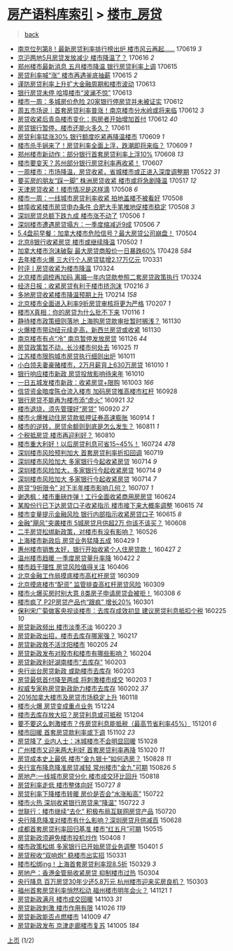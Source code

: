 [房产语料库索引](../../README.md)  > [楼市_房贷](楼市_房贷.md)
====
> [back](../README.md)

- [南京位列第8！最新房贷利率排行榜出炉 楼市风云再起……](http://jkwz.applinzi.com/ittc/6980712409747424260.html#%E5%8D%97%E4%BA%AC%E4%BD%8D%E5%88%97%E7%AC%AC8%EF%BC%81%E6%9C%80%E6%96%B0%E6%88%BF%E8%B4%B7%E5%88%A9%E7%8E%87%E6%8E%92%E8%A1%8C%E6%A6%9C%E5%87%BA%E7%82%89+%E6%A5%BC%E5%B8%82%E9%A3%8E%E4%BA%91%E5%86%8D%E8%B5%B7%E2%80%A6%E2%80%A6) 170619 *3* 
- [京沪两地5月房贷发放减少 楼市降温了？](http://jkwz.applinzi.com/ittc/6979834653090251780.html#%E4%BA%AC%E6%B2%AA%E4%B8%A4%E5%9C%B05%E6%9C%88%E6%88%BF%E8%B4%B7%E5%8F%91%E6%94%BE%E5%87%8F%E5%B0%91+%E6%A5%BC%E5%B8%82%E9%99%8D%E6%B8%A9%E4%BA%86%EF%BC%9F) 170616 *2* 
- [郑州楼市最新消息 五月楼市降温 银行房贷利率上调](http://jkwz.applinzi.com/ittc/6979425220614947845.html#%E9%83%91%E5%B7%9E%E6%A5%BC%E5%B8%82%E6%9C%80%E6%96%B0%E6%B6%88%E6%81%AF+%E4%BA%94%E6%9C%88%E6%A5%BC%E5%B8%82%E9%99%8D%E6%B8%A9+%E9%93%B6%E8%A1%8C%E6%88%BF%E8%B4%B7%E5%88%A9%E7%8E%87%E4%B8%8A%E8%B0%83) 170615  
- [房贷利率喊“涨” 楼市再遇釜底抽薪](http://jkwz.applinzi.com/ittc/6979314235044529157.html#%E6%88%BF%E8%B4%B7%E5%88%A9%E7%8E%87%E5%96%8A%E2%80%9C%E6%B6%A8%E2%80%9D+%E6%A5%BC%E5%B8%82%E5%86%8D%E9%81%87%E9%87%9C%E5%BA%95%E6%8A%BD%E8%96%AA) 170615 *2* 
- [谨防房贷利率上升扩大金融周期和楼市波动](http://jkwz.applinzi.com/ittc/6978793540598367236.html#%E8%B0%A8%E9%98%B2%E6%88%BF%E8%B4%B7%E5%88%A9%E7%8E%87%E4%B8%8A%E5%8D%87%E6%89%A9%E5%A4%A7%E9%87%91%E8%9E%8D%E5%91%A8%E6%9C%9F%E5%92%8C%E6%A5%BC%E5%B8%82%E6%B3%A2%E5%8A%A8) 170613  
- [银行房贷未停 哈埠楼市“波澜不惊”](http://jkwz.applinzi.com/ittc/6978574660496000004.html#%E9%93%B6%E8%A1%8C%E6%88%BF%E8%B4%B7%E6%9C%AA%E5%81%9C+%E5%93%88%E5%9F%A0%E6%A5%BC%E5%B8%82%E2%80%9C%E6%B3%A2%E6%BE%9C%E4%B8%8D%E6%83%8A%E2%80%9D) 170613  
- [楼市一周：多城房价危险 20家银行停房贷并未被证实](http://jkwz.applinzi.com/ittc/6978214523998569476.html#%E6%A5%BC%E5%B8%82%E4%B8%80%E5%91%A8%EF%BC%9A%E5%A4%9A%E5%9F%8E%E6%88%BF%E4%BB%B7%E5%8D%B1%E9%99%A9+20%E5%AE%B6%E9%93%B6%E8%A1%8C%E5%81%9C%E6%88%BF%E8%B4%B7%E5%B9%B6%E6%9C%AA%E8%A2%AB%E8%AF%81%E5%AE%9E) 170612  
- [周五市场说｜首套房贷利率普涨！南京楼市分水岭或将来临](http://jkwz.applinzi.com/ittc/6978207142967247876.html#%E5%91%A8%E4%BA%94%E5%B8%82%E5%9C%BA%E8%AF%B4%EF%BD%9C%E9%A6%96%E5%A5%97%E6%88%BF%E8%B4%B7%E5%88%A9%E7%8E%87%E6%99%AE%E6%B6%A8%EF%BC%81%E5%8D%97%E4%BA%AC%E6%A5%BC%E5%B8%82%E5%88%86%E6%B0%B4%E5%B2%AD%E6%88%96%E5%B0%86%E6%9D%A5%E4%B8%B4) 170612 *3* 
- [房贷收紧后青岛楼市变化：购房者开始增加首付](http://jkwz.applinzi.com/ittc/6978201563087520772.html#%E6%88%BF%E8%B4%B7%E6%94%B6%E7%B4%A7%E5%90%8E%E9%9D%92%E5%B2%9B%E6%A5%BC%E5%B8%82%E5%8F%98%E5%8C%96%EF%BC%9A%E8%B4%AD%E6%88%BF%E8%80%85%E5%BC%80%E5%A7%8B%E5%A2%9E%E5%8A%A0%E9%A6%96%E4%BB%98) 170612 *40* 
- [房贷银行暂停，楼市还能火多久？](http://jkwz.applinzi.com/ittc/6978028955515749381.html#%E6%88%BF%E8%B4%B7%E9%93%B6%E8%A1%8C%E6%9A%82%E5%81%9C%EF%BC%8C%E6%A5%BC%E5%B8%82%E8%BF%98%E8%83%BD%E7%81%AB%E5%A4%9A%E4%B9%85%EF%BC%9F) 170611  
- [房贷利率猛涨30% 银行额度吃紧再降温楼市](http://jkwz.applinzi.com/ittc/6977283971858564100.html#%E6%88%BF%E8%B4%B7%E5%88%A9%E7%8E%87%E7%8C%9B%E6%B6%A830%25+%E9%93%B6%E8%A1%8C%E9%A2%9D%E5%BA%A6%E5%90%83%E7%B4%A7%E5%86%8D%E9%99%8D%E6%B8%A9%E6%A5%BC%E5%B8%82) 170609 *1* 
- [楼市杀手锏来了！房贷利率全面上浮，跌潮即将来临？](http://jkwz.applinzi.com/ittc/6977116714847175685.html#%E6%A5%BC%E5%B8%82%E6%9D%80%E6%89%8B%E9%94%8F%E6%9D%A5%E4%BA%86%EF%BC%81%E6%88%BF%E8%B4%B7%E5%88%A9%E7%8E%87%E5%85%A8%E9%9D%A2%E4%B8%8A%E6%B5%AE%EF%BC%8C%E8%B7%8C%E6%BD%AE%E5%8D%B3%E5%B0%86%E6%9D%A5%E4%B8%B4%EF%BC%9F) 170609 *1* 
- [郑州楼市新动作：部分银行首套房贷利率上浮10%](http://jkwz.applinzi.com/ittc/6976823119846048772.html#%E9%83%91%E5%B7%9E%E6%A5%BC%E5%B8%82%E6%96%B0%E5%8A%A8%E4%BD%9C%EF%BC%9A%E9%83%A8%E5%88%86%E9%93%B6%E8%A1%8C%E9%A6%96%E5%A5%97%E6%88%BF%E8%B4%B7%E5%88%A9%E7%8E%87%E4%B8%8A%E6%B5%AE10%25) 170608 *13* 
- [楼市要变天？苏州部分银行房贷利率再收紧！](http://jkwz.applinzi.com/ittc/6976358552657462276.html#%E6%A5%BC%E5%B8%82%E8%A6%81%E5%8F%98%E5%A4%A9%EF%BC%9F%E8%8B%8F%E5%B7%9E%E9%83%A8%E5%88%86%E9%93%B6%E8%A1%8C%E6%88%BF%E8%B4%B7%E5%88%A9%E7%8E%87%E5%86%8D%E6%94%B6%E7%B4%A7%EF%BC%81) 170607  
- [一周楼市：市场降温，房贷收紧，省城楼市或正进入深度调整期](http://jkwz.applinzi.com/ittc/6970300160876741637.html#%E4%B8%80%E5%91%A8%E6%A5%BC%E5%B8%82%EF%BC%9A%E5%B8%82%E5%9C%BA%E9%99%8D%E6%B8%A9%EF%BC%8C%E6%88%BF%E8%B4%B7%E6%94%B6%E7%B4%A7%EF%BC%8C%E7%9C%81%E5%9F%8E%E6%A5%BC%E5%B8%82%E6%88%96%E6%AD%A3%E8%BF%9B%E5%85%A5%E6%B7%B1%E5%BA%A6%E8%B0%83%E6%95%B4%E6%9C%9F) 170522 *31* 
- [要买房的朋友“踩一脚” 株洲房贷收紧 楼市或将急剧降温](http://jkwz.applinzi.com/ittc/6968539653626921989.html#%E8%A6%81%E4%B9%B0%E6%88%BF%E7%9A%84%E6%9C%8B%E5%8F%8B%E2%80%9C%E8%B8%A9%E4%B8%80%E8%84%9A%E2%80%9D+%E6%A0%AA%E6%B4%B2%E6%88%BF%E8%B4%B7%E6%94%B6%E7%B4%A7+%E6%A5%BC%E5%B8%82%E6%88%96%E5%B0%86%E6%80%A5%E5%89%A7%E9%99%8D%E6%B8%A9) 170517 *12* 
- [天津房贷收紧！楼市情况是这样滴](http://jkwz.applinzi.com/ittc/6965401555846038533.html#%E5%A4%A9%E6%B4%A5%E6%88%BF%E8%B4%B7%E6%94%B6%E7%B4%A7%EF%BC%81%E6%A5%BC%E5%B8%82%E6%83%85%E5%86%B5%E6%98%AF%E8%BF%99%E6%A0%B7%E6%BB%B4) 170508 *6* 
- [楼市一周：一线城市房贷利率收紧 拍地盖楼不被看好](http://jkwz.applinzi.com/ittc/6965236230483608581.html#%E6%A5%BC%E5%B8%82%E4%B8%80%E5%91%A8%EF%BC%9A%E4%B8%80%E7%BA%BF%E5%9F%8E%E5%B8%82%E6%88%BF%E8%B4%B7%E5%88%A9%E7%8E%87%E6%94%B6%E7%B4%A7+%E6%8B%8D%E5%9C%B0%E7%9B%96%E6%A5%BC%E4%B8%8D%E8%A2%AB%E7%9C%8B%E5%A5%BD) 170508  
- [蚌埠收紧楼市房贷申办条件 合肥大手笔推地促楼市稳定](http://jkwz.applinzi.com/ittc/6965218245802984453.html#%E8%9A%8C%E5%9F%A0%E6%94%B6%E7%B4%A7%E6%A5%BC%E5%B8%82%E6%88%BF%E8%B4%B7%E7%94%B3%E5%8A%9E%E6%9D%A1%E4%BB%B6+%E5%90%88%E8%82%A5%E5%A4%A7%E6%89%8B%E7%AC%94%E6%8E%A8%E5%9C%B0%E4%BF%83%E6%A5%BC%E5%B8%82%E7%A8%B3%E5%AE%9A) 170508 *3* 
- [深圳房贷总额下跌九成 楼市涨不动了](http://jkwz.applinzi.com/ittc/6964442423437558789.html#%E6%B7%B1%E5%9C%B3%E6%88%BF%E8%B4%B7%E6%80%BB%E9%A2%9D%E4%B8%8B%E8%B7%8C%E4%B9%9D%E6%88%90+%E6%A5%BC%E5%B8%82%E6%B6%A8%E4%B8%8D%E5%8A%A8%E4%BA%86) 170506 *1* 
- [深圳楼市遭遇房贷塌方：一季度缩减近9成](http://jkwz.applinzi.com/ittc/6964442423378838533.html#%E6%B7%B1%E5%9C%B3%E6%A5%BC%E5%B8%82%E9%81%AD%E9%81%87%E6%88%BF%E8%B4%B7%E5%A1%8C%E6%96%B9%EF%BC%9A%E4%B8%80%E5%AD%A3%E5%BA%A6%E7%BC%A9%E5%87%8F%E8%BF%919%E6%88%90) 170506 *7* 
- [5.4盘前早餐：加拿大楼市危险信号？最大房贷公司崩盘！](http://jkwz.applinzi.com/ittc/6963725658042663941.html#5.4%E7%9B%98%E5%89%8D%E6%97%A9%E9%A4%90%EF%BC%9A%E5%8A%A0%E6%8B%BF%E5%A4%A7%E6%A5%BC%E5%B8%82%E5%8D%B1%E9%99%A9%E4%BF%A1%E5%8F%B7%EF%BC%9F%E6%9C%80%E5%A4%A7%E6%88%BF%E8%B4%B7%E5%85%AC%E5%8F%B8%E5%B4%A9%E7%9B%98%EF%BC%81) 170504  
- [北京8银行收紧房贷 楼市或继续降温](http://jkwz.applinzi.com/ittc/6962863032580441093.html#%E5%8C%97%E4%BA%AC8%E9%93%B6%E8%A1%8C%E6%94%B6%E7%B4%A7%E6%88%BF%E8%B4%B7+%E6%A5%BC%E5%B8%82%E6%88%96%E7%BB%A7%E7%BB%AD%E9%99%8D%E6%B8%A9) 170502 *1* 
- [加拿大楼市泡沫破裂 最大房贷商股价一日暴跌60%](http://jkwz.applinzi.com/ittc/6961502105654264836.html#%E5%8A%A0%E6%8B%BF%E5%A4%A7%E6%A5%BC%E5%B8%82%E6%B3%A1%E6%B2%AB%E7%A0%B4%E8%A3%82+%E6%9C%80%E5%A4%A7%E6%88%BF%E8%B4%B7%E5%95%86%E8%82%A1%E4%BB%B7%E4%B8%80%E6%97%A5%E6%9A%B4%E8%B7%8C60%25) 170428 *584* 
- [去年楼市火爆 三大行个人房贷猛增2.17万亿元](http://jkwz.applinzi.com/ittc/6951278634861069317.html#%E5%8E%BB%E5%B9%B4%E6%A5%BC%E5%B8%82%E7%81%AB%E7%88%86+%E4%B8%89%E5%A4%A7%E8%A1%8C%E4%B8%AA%E4%BA%BA%E6%88%BF%E8%B4%B7%E7%8C%9B%E5%A2%9E2.17%E4%B8%87%E4%BA%BF%E5%85%83) 170331  
- [时评丨房贷收紧为楼市降温](http://jkwz.applinzi.com/ittc/6948590342352929796.html#%E6%97%B6%E8%AF%84%E4%B8%A8%E6%88%BF%E8%B4%B7%E6%94%B6%E7%B4%A7%E4%B8%BA%E6%A5%BC%E5%B8%82%E9%99%8D%E6%B8%A9) 170324  
- [北京楼市调控再加码 离婚一年内贷款参照二套房贷政策执行](http://jkwz.applinzi.com/ittc/6948524605827449860.html#%E5%8C%97%E4%BA%AC%E6%A5%BC%E5%B8%82%E8%B0%83%E6%8E%A7%E5%86%8D%E5%8A%A0%E7%A0%81+%E7%A6%BB%E5%A9%9A%E4%B8%80%E5%B9%B4%E5%86%85%E8%B4%B7%E6%AC%BE%E5%8F%82%E7%85%A7%E4%BA%8C%E5%A5%97%E6%88%BF%E8%B4%B7%E6%94%BF%E7%AD%96%E6%89%A7%E8%A1%8C) 170324  
- [经济日报：收紧房贷有利于楼市挤泡沫](http://jkwz.applinzi.com/ittc/6935133797329929221.html#%E7%BB%8F%E6%B5%8E%E6%97%A5%E6%8A%A5%EF%BC%9A%E6%94%B6%E7%B4%A7%E6%88%BF%E8%B4%B7%E6%9C%89%E5%88%A9%E4%BA%8E%E6%A5%BC%E5%B8%82%E6%8C%A4%E6%B3%A1%E6%B2%AB) 170216 *3* 
- [多地房贷收紧楼市降温预期上升](http://jkwz.applinzi.com/ittc/6934305006038811652.html#%E5%A4%9A%E5%9C%B0%E6%88%BF%E8%B4%B7%E6%94%B6%E7%B4%A7%E6%A5%BC%E5%B8%82%E9%99%8D%E6%B8%A9%E9%A2%84%E6%9C%9F%E4%B8%8A%E5%8D%87) 170214 *158* 
- [北京楼市全面进入利率9折房贷审核将更为严格](http://jkwz.applinzi.com/ittc/6931870677966783493.html#%E5%8C%97%E4%BA%AC%E6%A5%BC%E5%B8%82%E5%85%A8%E9%9D%A2%E8%BF%9B%E5%85%A5%E5%88%A9%E7%8E%879%E6%8A%98%E6%88%BF%E8%B4%B7%E5%AE%A1%E6%A0%B8%E5%B0%86%E6%9B%B4%E4%B8%BA%E4%B8%A5%E6%A0%BC) 170207 *1* 
- [楼市X真相：你的房贷为什么批不下来](http://jkwz.applinzi.com/ittc/6923673181545300997.html#%E6%A5%BC%E5%B8%82X%E7%9C%9F%E7%9B%B8%EF%BC%9A%E4%BD%A0%E7%9A%84%E6%88%BF%E8%B4%B7%E4%B8%BA%E4%BB%80%E4%B9%88%E6%89%B9%E4%B8%8D%E4%B8%8B%E6%9D%A5) 170116 *1* 
- [静待楼市政策细则落地 上海购房贷款审批暂时搁浅？](http://jkwz.applinzi.com/ittc/6906428055081190405.html#%E9%9D%99%E5%BE%85%E6%A5%BC%E5%B8%82%E6%94%BF%E7%AD%96%E7%BB%86%E5%88%99%E8%90%BD%E5%9C%B0+%E4%B8%8A%E6%B5%B7%E8%B4%AD%E6%88%BF%E8%B4%B7%E6%AC%BE%E5%AE%A1%E6%89%B9%E6%9A%82%E6%97%B6%E6%90%81%E6%B5%85%EF%BC%9F) 161130  
- [火爆楼市带动纽元续走高，新西兰房贷或收紧](http://jkwz.applinzi.com/ittc/6906302818339521540.html#%E7%81%AB%E7%88%86%E6%A5%BC%E5%B8%82%E5%B8%A6%E5%8A%A8%E7%BA%BD%E5%85%83%E7%BB%AD%E8%B5%B0%E9%AB%98%EF%BC%8C%E6%96%B0%E8%A5%BF%E5%85%B0%E6%88%BF%E8%B4%B7%E6%88%96%E6%94%B6%E7%B4%A7) 161130  
- [南京楼市有点“冷” 南京暂停发放房贷](http://jkwz.applinzi.com/ittc/6904860487589561348.html#%E5%8D%97%E4%BA%AC%E6%A5%BC%E5%B8%82%E6%9C%89%E7%82%B9%E2%80%9C%E5%86%B7%E2%80%9D+%E5%8D%97%E4%BA%AC%E6%9A%82%E5%81%9C%E5%8F%91%E6%94%BE%E6%88%BF%E8%B4%B7) 161126 *44* 
- [房贷政策暂不动，长沙楼市何处去](http://jkwz.applinzi.com/ittc/6892832330929931268.html#%E6%88%BF%E8%B4%B7%E6%94%BF%E7%AD%96%E6%9A%82%E4%B8%8D%E5%8A%A8%EF%BC%8C%E9%95%BF%E6%B2%99%E6%A5%BC%E5%B8%82%E4%BD%95%E5%A4%84%E5%8E%BB) 161025 *11* 
- [江苏楼市限购城市房贷执行细则出炉](http://jkwz.applinzi.com/ittc/6887669793414448133.html#%E6%B1%9F%E8%8B%8F%E6%A5%BC%E5%B8%82%E9%99%90%E8%B4%AD%E5%9F%8E%E5%B8%82%E6%88%BF%E8%B4%B7%E6%89%A7%E8%A1%8C%E7%BB%86%E5%88%99%E5%87%BA%E7%82%89) 161011  
- [小白领夫妻豪赌楼市，2万月薪背上630万房贷](http://jkwz.applinzi.com/ittc/6887420921706447877.html#%E5%B0%8F%E7%99%BD%E9%A2%86%E5%A4%AB%E5%A6%BB%E8%B1%AA%E8%B5%8C%E6%A5%BC%E5%B8%82%EF%BC%8C2%E4%B8%87%E6%9C%88%E8%96%AA%E8%83%8C%E4%B8%8A630%E4%B8%87%E6%88%BF%E8%B4%B7) 161010 *1* 
- [银行响应楼市新政 房贷投放影响待来年](http://jkwz.applinzi.com/ittc/6887230352833119236.html#%E9%93%B6%E8%A1%8C%E5%93%8D%E5%BA%94%E6%A5%BC%E5%B8%82%E6%96%B0%E6%94%BF+%E6%88%BF%E8%B4%B7%E6%8A%95%E6%94%BE%E5%BD%B1%E5%93%8D%E5%BE%85%E6%9D%A5%E5%B9%B4) 161010  
- [一日五城发楼市新政：收紧房贷+限购](http://jkwz.applinzi.com/ittc/6884588312316101636.html#%E4%B8%80%E6%97%A5%E4%BA%94%E5%9F%8E%E5%8F%91%E6%A5%BC%E5%B8%82%E6%96%B0%E6%94%BF%EF%BC%9A%E6%94%B6%E7%B4%A7%E6%88%BF%E8%B4%B7%2B%E9%99%90%E8%B4%AD) 161003 *166* 
- [信贷资金暗度陈仓流入楼市 加码房贷推高楼市杠杆](http://jkwz.applinzi.com/ittc/6882818507984602117.html#%E4%BF%A1%E8%B4%B7%E8%B5%84%E9%87%91%E6%9A%97%E5%BA%A6%E9%99%88%E4%BB%93%E6%B5%81%E5%85%A5%E6%A5%BC%E5%B8%82+%E5%8A%A0%E7%A0%81%E6%88%BF%E8%B4%B7%E6%8E%A8%E9%AB%98%E6%A5%BC%E5%B8%82%E6%9D%A0%E6%9D%86) 160928  
- [银行房贷不能再为楼市添“虚火”](http://jkwz.applinzi.com/ittc/6880135417550078980.html#%E9%93%B6%E8%A1%8C%E6%88%BF%E8%B4%B7%E4%B8%8D%E8%83%BD%E5%86%8D%E4%B8%BA%E6%A5%BC%E5%B8%82%E6%B7%BB%E2%80%9C%E8%99%9A%E7%81%AB%E2%80%9D) 160921 *32* 
- [楼市退烧，须先管理好“房贷”](http://jkwz.applinzi.com/ittc/6879754425698092037.html#%E6%A5%BC%E5%B8%82%E9%80%80%E7%83%A7%EF%BC%8C%E9%A1%BB%E5%85%88%E7%AE%A1%E7%90%86%E5%A5%BD%E2%80%9C%E6%88%BF%E8%B4%B7%E2%80%9D) 160920 *27* 
- [楼市火爆推动住房贷款抵押证券高速膨胀](http://jkwz.applinzi.com/ittc/6877663810671870980.html#%E6%A5%BC%E5%B8%82%E7%81%AB%E7%88%86%E6%8E%A8%E5%8A%A8%E4%BD%8F%E6%88%BF%E8%B4%B7%E6%AC%BE%E6%8A%B5%E6%8A%BC%E8%AF%81%E5%88%B8%E9%AB%98%E9%80%9F%E8%86%A8%E8%83%80) 160914 *1* 
- [楼市的逆转，房贷余额则到底是怎么发生？](http://jkwz.applinzi.com/ittc/6865141886527996932.html#%E6%A5%BC%E5%B8%82%E7%9A%84%E9%80%86%E8%BD%AC%EF%BC%8C%E6%88%BF%E8%B4%B7%E4%BD%99%E9%A2%9D%E5%88%99%E5%88%B0%E5%BA%95%E6%98%AF%E6%80%8E%E4%B9%88%E5%8F%91%E7%94%9F%EF%BC%9F) 160811 *1* 
- [个税抵房贷 楼市再迎利好？](http://jkwz.applinzi.com/ittc/6864816446005314565.html#%E4%B8%AA%E7%A8%8E%E6%8A%B5%E6%88%BF%E8%B4%B7+%E6%A5%BC%E5%B8%82%E5%86%8D%E8%BF%8E%E5%88%A9%E5%A5%BD%EF%BC%9F) 160810  
- [楼市重大利好！以后房贷利息可省15~45%！](http://jkwz.applinzi.com/ittc/6858505567143986181.html#%E6%A5%BC%E5%B8%82%E9%87%8D%E5%A4%A7%E5%88%A9%E5%A5%BD%EF%BC%81%E4%BB%A5%E5%90%8E%E6%88%BF%E8%B4%B7%E5%88%A9%E6%81%AF%E5%8F%AF%E7%9C%8115%7E45%25%EF%BC%81) 160724 *478* 
- [深圳楼市风险预判加大 首套房贷利率折扣回调](http://jkwz.applinzi.com/ittc/6856473493230846981.html#%E6%B7%B1%E5%9C%B3%E6%A5%BC%E5%B8%82%E9%A3%8E%E9%99%A9%E9%A2%84%E5%88%A4%E5%8A%A0%E5%A4%A7+%E9%A6%96%E5%A5%97%E6%88%BF%E8%B4%B7%E5%88%A9%E7%8E%87%E6%8A%98%E6%89%A3%E5%9B%9E%E8%B0%83) 160719  
- [深圳楼市风险加大 多家银行今起收紧房贷](http://jkwz.applinzi.com/ittc/6854700009119024133.html#%E6%B7%B1%E5%9C%B3%E6%A5%BC%E5%B8%82%E9%A3%8E%E9%99%A9%E5%8A%A0%E5%A4%A7+%E5%A4%9A%E5%AE%B6%E9%93%B6%E8%A1%8C%E4%BB%8A%E8%B5%B7%E6%94%B6%E7%B4%A7%E6%88%BF%E8%B4%B7) 160714 *9* 
- [深圳楼市风险加大，多家银行今起收紧房贷](http://jkwz.applinzi.com/ittc/6854640642873099268.html#%E6%B7%B1%E5%9C%B3%E6%A5%BC%E5%B8%82%E9%A3%8E%E9%99%A9%E5%8A%A0%E5%A4%A7%EF%BC%8C%E5%A4%9A%E5%AE%B6%E9%93%B6%E8%A1%8C%E4%BB%8A%E8%B5%B7%E6%94%B6%E7%B4%A7%E6%88%BF%E8%B4%B7) 160714 *9* 
- [深圳楼市风险加大 多家银行今起收紧房贷](http://jkwz.applinzi.com/ittc/6854634372996793349.html#%E6%B7%B1%E5%9C%B3%E6%A5%BC%E5%B8%82%E9%A3%8E%E9%99%A9%E5%8A%A0%E5%A4%A7+%E5%A4%9A%E5%AE%B6%E9%93%B6%E8%A1%8C%E4%BB%8A%E8%B5%B7%E6%94%B6%E7%B4%A7%E6%88%BF%E8%B4%B7) 160714 *7* 
- [房贷“9折限令” 对下半年楼市影响几何？](http://jkwz.applinzi.com/ittc/6852038689223607301.html#%E6%88%BF%E8%B4%B7%E2%80%9C9%E6%8A%98%E9%99%90%E4%BB%A4%E2%80%9D+%E5%AF%B9%E4%B8%8B%E5%8D%8A%E5%B9%B4%E6%A5%BC%E5%B8%82%E5%BD%B1%E5%93%8D%E5%87%A0%E4%BD%95%EF%BC%9F) 160707 *1* 
- [谢逸枫：楼市重磅炸弹！工行全面收紧商用房房贷](http://jkwz.applinzi.com/ittc/6847405324138710021.html#%E8%B0%A2%E9%80%B8%E6%9E%AB%EF%BC%9A%E6%A5%BC%E5%B8%82%E9%87%8D%E7%A3%85%E7%82%B8%E5%BC%B9%EF%BC%81%E5%B7%A5%E8%A1%8C%E5%85%A8%E9%9D%A2%E6%94%B6%E7%B4%A7%E5%95%86%E7%94%A8%E6%88%BF%E6%88%BF%E8%B4%B7) 160624  
- [某股份行已下达房贷口子收紧指示 楼市接下来大概率调整](http://jkwz.applinzi.com/ittc/6843897942435693573.html#%E6%9F%90%E8%82%A1%E4%BB%BD%E8%A1%8C%E5%B7%B2%E4%B8%8B%E8%BE%BE%E6%88%BF%E8%B4%B7%E5%8F%A3%E5%AD%90%E6%94%B6%E7%B4%A7%E6%8C%87%E7%A4%BA+%E6%A5%BC%E5%B8%82%E6%8E%A5%E4%B8%8B%E6%9D%A5%E5%A4%A7%E6%A6%82%E7%8E%87%E8%B0%83%E6%95%B4) 160615 *74* 
- [楼市变量提示金融风险 银行内部指示收紧房贷口子](http://jkwz.applinzi.com/ittc/6843879920513844228.html#%E6%A5%BC%E5%B8%82%E5%8F%98%E9%87%8F%E6%8F%90%E7%A4%BA%E9%87%91%E8%9E%8D%E9%A3%8E%E9%99%A9+%E9%93%B6%E8%A1%8C%E5%86%85%E9%83%A8%E6%8C%87%E7%A4%BA%E6%94%B6%E7%B4%A7%E6%88%BF%E8%B4%B7%E5%8F%A3%E5%AD%90) 160615 *8* 
- [金融&quot;飓风&quot;突袭楼市 5城房贷月供超2万 你该不该买？](http://jkwz.applinzi.com/ittc/6841405242700465156.html#%E9%87%91%E8%9E%8D%26quot%3B%E9%A3%93%E9%A3%8E%26quot%3B%E7%AA%81%E8%A2%AD%E6%A5%BC%E5%B8%82+5%E5%9F%8E%E6%88%BF%E8%B4%B7%E6%9C%88%E4%BE%9B%E8%B6%852%E4%B8%87+%E4%BD%A0%E8%AF%A5%E4%B8%8D%E8%AF%A5%E4%B9%B0%EF%BC%9F) 160608  
- [二手房贷松绑新政策，对楼市有没有影响？](http://jkwz.applinzi.com/ittc/6836491267990881284.html#%E4%BA%8C%E6%89%8B%E6%88%BF%E8%B4%B7%E6%9D%BE%E7%BB%91%E6%96%B0%E6%94%BF%E7%AD%96%EF%BC%8C%E5%AF%B9%E6%A5%BC%E5%B8%82%E6%9C%89%E6%B2%A1%E6%9C%89%E5%BD%B1%E5%93%8D%EF%BC%9F) 160526  
- [上海楼市新政后 房贷业务猛降五成](http://jkwz.applinzi.com/ittc/6826428948418135045.html#%E4%B8%8A%E6%B5%B7%E6%A5%BC%E5%B8%82%E6%96%B0%E6%94%BF%E5%90%8E+%E6%88%BF%E8%B4%B7%E4%B8%9A%E5%8A%A1%E7%8C%9B%E9%99%8D%E4%BA%94%E6%88%90) 160429 *1* 
- [惠州楼市销售太好，银行开始收紧个人住房贷款！](http://jkwz.applinzi.com/ittc/6825800812957533188.html#%E6%83%A0%E5%B7%9E%E6%A5%BC%E5%B8%82%E9%94%80%E5%94%AE%E5%A4%AA%E5%A5%BD%EF%BC%8C%E9%93%B6%E8%A1%8C%E5%BC%80%E5%A7%8B%E6%94%B6%E7%B4%A7%E4%B8%AA%E4%BA%BA%E4%BD%8F%E6%88%BF%E8%B4%B7%E6%AC%BE%EF%BC%81) 160427 *2* 
- [温州楼市趋暖 一季度房贷量升率降](http://jkwz.applinzi.com/ittc/6823914304470254597.html#%E6%B8%A9%E5%B7%9E%E6%A5%BC%E5%B8%82%E8%B6%8B%E6%9A%96+%E4%B8%80%E5%AD%A3%E5%BA%A6%E6%88%BF%E8%B4%B7%E9%87%8F%E5%8D%87%E7%8E%87%E9%99%8D) 160422 *2* 
- [楼市趋于理性 房贷风险值得关注](http://jkwz.applinzi.com/ittc/6817846993569186821.html#%E6%A5%BC%E5%B8%82%E8%B6%8B%E4%BA%8E%E7%90%86%E6%80%A7+%E6%88%BF%E8%B4%B7%E9%A3%8E%E9%99%A9%E5%80%BC%E5%BE%97%E5%85%B3%E6%B3%A8) 160406  
- [北京金融工作局摸底楼市高杠杆房贷](http://jkwz.applinzi.com/ittc/6807544531905938437.html#%E5%8C%97%E4%BA%AC%E9%87%91%E8%9E%8D%E5%B7%A5%E4%BD%9C%E5%B1%80%E6%91%B8%E5%BA%95%E6%A5%BC%E5%B8%82%E9%AB%98%E6%9D%A0%E6%9D%86%E6%88%BF%E8%B4%B7) 160309  
- [北京摸底楼市“配资” 监管排查高杠杆房贷风险](http://jkwz.applinzi.com/ittc/6807523108583900164.html#%E5%8C%97%E4%BA%AC%E6%91%B8%E5%BA%95%E6%A5%BC%E5%B8%82%E2%80%9C%E9%85%8D%E8%B5%84%E2%80%9D+%E7%9B%91%E7%AE%A1%E6%8E%92%E6%9F%A5%E9%AB%98%E6%9D%A0%E6%9D%86%E6%88%BF%E8%B4%B7%E9%A3%8E%E9%99%A9) 160309  
- [楼市火爆买房时别大意 8类房子申请房贷会被拒！](http://jkwz.applinzi.com/ittc/6807246779393246213.html#%E6%A5%BC%E5%B8%82%E7%81%AB%E7%88%86%E4%B9%B0%E6%88%BF%E6%97%B6%E5%88%AB%E5%A4%A7%E6%84%8F+8%E7%B1%BB%E6%88%BF%E5%AD%90%E7%94%B3%E8%AF%B7%E6%88%BF%E8%B4%B7%E4%BC%9A%E8%A2%AB%E6%8B%92%EF%BC%81) 160308 *6* 
- [楼市疯了 P2P房贷产品也“跟疯” 增长20%](http://jkwz.applinzi.com/ittc/6804717757841015813.html#%E6%A5%BC%E5%B8%82%E7%96%AF%E4%BA%86+P2P%E6%88%BF%E8%B4%B7%E4%BA%A7%E5%93%81%E4%B9%9F%E2%80%9C%E8%B7%9F%E7%96%AF%E2%80%9D+%E5%A2%9E%E9%95%BF20%25) 160301  
- [保利宋广菊做客央视谈楼市：去库存成效初显 建议房贷利息抵扣个税](http://jkwz.applinzi.com/ittc/6802759281078174724.html#%E4%BF%9D%E5%88%A9%E5%AE%8B%E5%B9%BF%E8%8F%8A%E5%81%9A%E5%AE%A2%E5%A4%AE%E8%A7%86%E8%B0%88%E6%A5%BC%E5%B8%82%EF%BC%9A%E5%8E%BB%E5%BA%93%E5%AD%98%E6%88%90%E6%95%88%E5%88%9D%E6%98%BE+%E5%BB%BA%E8%AE%AE%E6%88%BF%E8%B4%B7%E5%88%A9%E6%81%AF%E6%8A%B5%E6%89%A3%E4%B8%AA%E7%A8%8E) 160225 *10* 
- [房贷新政频出 楼市淡季不淡](http://jkwz.applinzi.com/ittc/6800825665947436037.html#%E6%88%BF%E8%B4%B7%E6%96%B0%E6%94%BF%E9%A2%91%E5%87%BA+%E6%A5%BC%E5%B8%82%E6%B7%A1%E5%AD%A3%E4%B8%8D%E6%B7%A1) 160220 *3* 
- [房贷新政出招，楼市去库存哪家强？](http://jkwz.applinzi.com/ittc/6799832555314480132.html#%E6%88%BF%E8%B4%B7%E6%96%B0%E6%94%BF%E5%87%BA%E6%8B%9B%EF%BC%8C%E6%A5%BC%E5%B8%82%E5%8E%BB%E5%BA%93%E5%AD%98%E5%93%AA%E5%AE%B6%E5%BC%BA%EF%BC%9F) 160217  
- [房贷新政救不活沈阳楼市](http://jkwz.applinzi.com/ittc/6795251418445382660.html#%E6%88%BF%E8%B4%B7%E6%96%B0%E6%94%BF%E6%95%91%E4%B8%8D%E6%B4%BB%E6%B2%88%E9%98%B3%E6%A5%BC%E5%B8%82) 160205 *24* 
- [房贷新政发布对股市和楼市有哪些影响？](http://jkwz.applinzi.com/ittc/6794775526749242372.html#%E6%88%BF%E8%B4%B7%E6%96%B0%E6%94%BF%E5%8F%91%E5%B8%83%E5%AF%B9%E8%82%A1%E5%B8%82%E5%92%8C%E6%A5%BC%E5%B8%82%E6%9C%89%E5%93%AA%E4%BA%9B%E5%BD%B1%E5%93%8D%EF%BC%9F) 160204  
- [房贷新政利好湖南楼市“去库存”](http://jkwz.applinzi.com/ittc/6794474753670775813.html#%E6%88%BF%E8%B4%B7%E6%96%B0%E6%94%BF%E5%88%A9%E5%A5%BD%E6%B9%96%E5%8D%97%E6%A5%BC%E5%B8%82%E2%80%9C%E5%8E%BB%E5%BA%93%E5%AD%98%E2%80%9D) 160203  
- [央行出台房贷新政 或助楼市去库存](http://jkwz.applinzi.com/ittc/6794495253927166981.html#%E5%A4%AE%E8%A1%8C%E5%87%BA%E5%8F%B0%E6%88%BF%E8%B4%B7%E6%96%B0%E6%94%BF+%E6%88%96%E5%8A%A9%E6%A5%BC%E5%B8%82%E5%8E%BB%E5%BA%93%E5%AD%98) 160203  
- [房贷最低首付降至两成 将刺激楼市成交](http://jkwz.applinzi.com/ittc/6794468237895009285.html#%E6%88%BF%E8%B4%B7%E6%9C%80%E4%BD%8E%E9%A6%96%E4%BB%98%E9%99%8D%E8%87%B3%E4%B8%A4%E6%88%90+%E5%B0%86%E5%88%BA%E6%BF%80%E6%A5%BC%E5%B8%82%E6%88%90%E4%BA%A4) 160203 *1* 
- [权威专家称房贷新政助力楼市去库存](http://jkwz.applinzi.com/ittc/6794299033728320517.html#%E6%9D%83%E5%A8%81%E4%B8%93%E5%AE%B6%E7%A7%B0%E6%88%BF%E8%B4%B7%E6%96%B0%E6%94%BF%E5%8A%A9%E5%8A%9B%E6%A5%BC%E5%B8%82%E5%8E%BB%E5%BA%93%E5%AD%98) 160202 *37* 
- [2016加拿大楼市及房贷市场稳定上升](http://jkwz.applinzi.com/ittc/6788598565886755844.html#2016%E5%8A%A0%E6%8B%BF%E5%A4%A7%E6%A5%BC%E5%B8%82%E5%8F%8A%E6%88%BF%E8%B4%B7%E5%B8%82%E5%9C%BA%E7%A8%B3%E5%AE%9A%E4%B8%8A%E5%8D%87) 160118  
- [楼市火爆 房贷变成重点业务](http://jkwz.applinzi.com/ittc/6779291679353996292.html#%E6%A5%BC%E5%B8%82%E7%81%AB%E7%88%86+%E6%88%BF%E8%B4%B7%E5%8F%98%E6%88%90%E9%87%8D%E7%82%B9%E4%B8%9A%E5%8A%A1) 151224  
- [楼市去库存放大招？房贷利息或可抵税](http://jkwz.applinzi.com/ittc/6771859894538077188.html#%E6%A5%BC%E5%B8%82%E5%8E%BB%E5%BA%93%E5%AD%98%E6%94%BE%E5%A4%A7%E6%8B%9B%EF%BC%9F%E6%88%BF%E8%B4%B7%E5%88%A9%E6%81%AF%E6%88%96%E5%8F%AF%E6%8A%B5%E7%A8%8E) 151204  
- [要不要这么刺激楼市？传房贷利息能抵税（最高节省利率45%）](http://jkwz.applinzi.com/ittc/6770931985258382340.html#%E8%A6%81%E4%B8%8D%E8%A6%81%E8%BF%99%E4%B9%88%E5%88%BA%E6%BF%80%E6%A5%BC%E5%B8%82%EF%BC%9F%E4%BC%A0%E6%88%BF%E8%B4%B7%E5%88%A9%E6%81%AF%E8%83%BD%E6%8A%B5%E7%A8%8E%EF%BC%88%E6%9C%80%E9%AB%98%E8%8A%82%E7%9C%81%E5%88%A9%E7%8E%8745%25%EF%BC%89) 151201 *6* 
- [楼市回暖 首套房贷款利率或下调](http://jkwz.applinzi.com/ittc/6760101258171630597.html#%E6%A5%BC%E5%B8%82%E5%9B%9E%E6%9A%96+%E9%A6%96%E5%A5%97%E6%88%BF%E8%B4%B7%E6%AC%BE%E5%88%A9%E7%8E%87%E6%88%96%E4%B8%8B%E8%B0%83) 151102 *23* 
- [房贷降了 业内人士：冰城楼市不会明显回暖](http://jkwz.applinzi.com/ittc/6758295739821294597.html#%E6%88%BF%E8%B4%B7%E9%99%8D%E4%BA%86+%E4%B8%9A%E5%86%85%E4%BA%BA%E5%A3%AB%EF%BC%9A%E5%86%B0%E5%9F%8E%E6%A5%BC%E5%B8%82%E4%B8%8D%E4%BC%9A%E6%98%8E%E6%98%BE%E5%9B%9E%E6%9A%96) 151028  
- [广州楼市又迎来两大利好 首套房贷利率再降](http://jkwz.applinzi.com/ittc/6755139020460983301.html#%E5%B9%BF%E5%B7%9E%E6%A5%BC%E5%B8%82%E5%8F%88%E8%BF%8E%E6%9D%A5%E4%B8%A4%E5%A4%A7%E5%88%A9%E5%A5%BD+%E9%A6%96%E5%A5%97%E6%88%BF%E8%B4%B7%E5%88%A9%E7%8E%87%E5%86%8D%E9%99%8D) 151020 *11* 
- [房贷成本史上最低 楼市“金九银十”如何选房？](http://jkwz.applinzi.com/ittc/6735581590526837764.html#%E6%88%BF%E8%B4%B7%E6%88%90%E6%9C%AC%E5%8F%B2%E4%B8%8A%E6%9C%80%E4%BD%8E+%E6%A5%BC%E5%B8%82%E2%80%9C%E9%87%91%E4%B9%9D%E9%93%B6%E5%8D%81%E2%80%9D%E5%A6%82%E4%BD%95%E9%80%89%E6%88%BF%EF%BC%9F) 150828 *11* 
- [央行宣布降息降准房贷减轻 常州楼市&quot;金九&quot;可期](http://jkwz.applinzi.com/ittc/6734769820232958980.html#%E5%A4%AE%E8%A1%8C%E5%AE%A3%E5%B8%83%E9%99%8D%E6%81%AF%E9%99%8D%E5%87%86%E6%88%BF%E8%B4%B7%E5%87%8F%E8%BD%BB+%E5%B8%B8%E5%B7%9E%E6%A5%BC%E5%B8%82%26quot%3B%E9%87%91%E4%B9%9D%26quot%3B%E5%8F%AF%E6%9C%9F) 150826 *5* 
- [房地产:一线城市房贷分化 楼市成交环比回升](http://jkwz.applinzi.com/ittc/547650615729206725.html#%E6%88%BF%E5%9C%B0%E4%BA%A7%3A%E4%B8%80%E7%BA%BF%E5%9F%8E%E5%B8%82%E6%88%BF%E8%B4%B7%E5%88%86%E5%8C%96+%E6%A5%BC%E5%B8%82%E6%88%90%E4%BA%A4%E7%8E%AF%E6%AF%94%E5%9B%9E%E5%8D%87) 150818  
- [房贷利率走低 楼市整体向好](http://jkwz.applinzi.com/ittc/547650615320338491.html#%E6%88%BF%E8%B4%B7%E5%88%A9%E7%8E%87%E8%B5%B0%E4%BD%8E+%E6%A5%BC%E5%B8%82%E6%95%B4%E4%BD%93%E5%90%91%E5%A5%BD) 150727 *8* 
- [房贷利率下降楼市转暖 房价是否会“水涨船高”](http://jkwz.applinzi.com/ittc/547650614979776447.html#%E6%88%BF%E8%B4%B7%E5%88%A9%E7%8E%87%E4%B8%8B%E9%99%8D%E6%A5%BC%E5%B8%82%E8%BD%AC%E6%9A%96+%E6%88%BF%E4%BB%B7%E6%98%AF%E5%90%A6%E4%BC%9A%E2%80%9C%E6%B0%B4%E6%B6%A8%E8%88%B9%E9%AB%98%E2%80%9D) 150722  
- [楼市火热 深圳收紧银行房贷来“降温”](http://jkwz.applinzi.com/ittc/547650614938135443.html#%E6%A5%BC%E5%B8%82%E7%81%AB%E7%83%AD+%E6%B7%B1%E5%9C%B3%E6%94%B6%E7%B4%A7%E9%93%B6%E8%A1%8C%E6%88%BF%E8%B4%B7%E6%9D%A5%E2%80%9C%E9%99%8D%E6%B8%A9%E2%80%9D) 150722 *3* 
- [世联行：楼市继续“去化” 积极布局互联网房贷产品](http://jkwz.applinzi.com/ittc/547650611429427431.html#%E4%B8%96%E8%81%94%E8%A1%8C%EF%BC%9A%E6%A5%BC%E5%B8%82%E7%BB%A7%E7%BB%AD%E2%80%9C%E5%8E%BB%E5%8C%96%E2%80%9D+%E7%A7%AF%E6%9E%81%E5%B8%83%E5%B1%80%E4%BA%92%E8%81%94%E7%BD%91%E6%88%BF%E8%B4%B7%E4%BA%A7%E5%93%81) 150720  
- [央行降息降准对楼市有什么影响？深圳房贷月供减百](http://jkwz.applinzi.com/ittc/547650611424558189.html#%E5%A4%AE%E8%A1%8C%E9%99%8D%E6%81%AF%E9%99%8D%E5%87%86%E5%AF%B9%E6%A5%BC%E5%B8%82%E6%9C%89%E4%BB%80%E4%B9%88%E5%BD%B1%E5%93%8D%EF%BC%9F%E6%B7%B1%E5%9C%B3%E6%88%BF%E8%B4%B7%E6%9C%88%E4%BE%9B%E5%87%8F%E7%99%BE) 150628  
- [成都首套房贷利率回归基准 楼市“红五月”可期](http://jkwz.applinzi.com/ittc/547650611413270921.html#%E6%88%90%E9%83%BD%E9%A6%96%E5%A5%97%E6%88%BF%E8%B4%B7%E5%88%A9%E7%8E%87%E5%9B%9E%E5%BD%92%E5%9F%BA%E5%87%86+%E6%A5%BC%E5%B8%82%E2%80%9C%E7%BA%A2%E4%BA%94%E6%9C%88%E2%80%9D%E5%8F%AF%E6%9C%9F) 150515  
- [房贷新政须避免楼市投机炒作](http://jkwz.applinzi.com/ittc/547650611403346148.html#%E6%88%BF%E8%B4%B7%E6%96%B0%E6%94%BF%E9%A1%BB%E9%81%BF%E5%85%8D%E6%A5%BC%E5%B8%82%E6%8A%95%E6%9C%BA%E7%82%92%E4%BD%9C) 150408 *1* 
- [楼市政策松绑 多家银行已开始房贷业务调整](http://jkwz.applinzi.com/ittc/547650611402579550.html#%E6%A5%BC%E5%B8%82%E6%94%BF%E7%AD%96%E6%9D%BE%E7%BB%91+%E5%A4%9A%E5%AE%B6%E9%93%B6%E8%A1%8C%E5%B7%B2%E5%BC%80%E5%A7%8B%E6%88%BF%E8%B4%B7%E4%B8%9A%E5%8A%A1%E8%B0%83%E6%95%B4) 150401 *5* 
- [房贷税收“双响炮” 稳楼市出实招](http://jkwz.applinzi.com/ittc/547650611401354814.html#%E6%88%BF%E8%B4%B7%E7%A8%8E%E6%94%B6%E2%80%9C%E5%8F%8C%E5%93%8D%E7%82%AE%E2%80%9D+%E7%A8%B3%E6%A5%BC%E5%B8%82%E5%87%BA%E5%AE%9E%E6%8B%9B) 150331  
- [楼市松绑ing！上海首套房贷利率现8.5折](http://jkwz.applinzi.com/ittc/547650611402278613.html#%E6%A5%BC%E5%B8%82%E6%9D%BE%E7%BB%91ing%EF%BC%81%E4%B8%8A%E6%B5%B7%E9%A6%96%E5%A5%97%E6%88%BF%E8%B4%B7%E5%88%A9%E7%8E%87%E7%8E%B08.5%E6%8A%98) 150329 *3* 
- [房地产：香港金管局收紧房贷 抑制楼市过热](http://jkwz.applinzi.com/ittc/547650611393913194.html#%E6%88%BF%E5%9C%B0%E4%BA%A7%EF%BC%9A%E9%A6%99%E6%B8%AF%E9%87%91%E7%AE%A1%E5%B1%80%E6%94%B6%E7%B4%A7%E6%88%BF%E8%B4%B7+%E6%8A%91%E5%88%B6%E6%A5%BC%E5%B8%82%E8%BF%87%E7%83%AD) 150304  
- [央行降息 百万房贷30年少还5.8万元 杭州楼市迎来买房良机？](http://jkwz.applinzi.com/ittc/547650611394175118.html#%E5%A4%AE%E8%A1%8C%E9%99%8D%E6%81%AF+%E7%99%BE%E4%B8%87%E6%88%BF%E8%B4%B730%E5%B9%B4%E5%B0%91%E8%BF%985.8%E4%B8%87%E5%85%83+%E6%9D%AD%E5%B7%9E%E6%A5%BC%E5%B8%82%E8%BF%8E%E6%9D%A5%E4%B9%B0%E6%88%BF%E8%89%AF%E6%9C%BA%EF%BC%9F) 150303  
- [福州首套房贷利率悄然松动 福州楼市明年会火？](http://jkwz.applinzi.com/ittc/547650611379704589.html#%E7%A6%8F%E5%B7%9E%E9%A6%96%E5%A5%97%E6%88%BF%E8%B4%B7%E5%88%A9%E7%8E%87%E6%82%84%E7%84%B6%E6%9D%BE%E5%8A%A8+%E7%A6%8F%E5%B7%9E%E6%A5%BC%E5%B8%82%E6%98%8E%E5%B9%B4%E4%BC%9A%E7%81%AB%EF%BC%9F) 141121 *1* 
- [房贷新政满月 楼市成交回暖](http://jkwz.applinzi.com/ittc/547650611378544647.html#%E6%88%BF%E8%B4%B7%E6%96%B0%E6%94%BF%E6%BB%A1%E6%9C%88+%E6%A5%BC%E5%B8%82%E6%88%90%E4%BA%A4%E5%9B%9E%E6%9A%96) 141103 *31* 
- [房贷新政刺激 楼市作用有限](http://jkwz.applinzi.com/ittc/547650611379540709.html#%E6%88%BF%E8%B4%B7%E6%96%B0%E6%94%BF%E5%88%BA%E6%BF%80+%E6%A5%BC%E5%B8%82%E4%BD%9C%E7%94%A8%E6%9C%89%E9%99%90) 141026 *119* 
- [房贷新政能否点燃楼市](http://jkwz.applinzi.com/ittc/547650611374577276.html#%E6%88%BF%E8%B4%B7%E6%96%B0%E6%94%BF%E8%83%BD%E5%90%A6%E7%82%B9%E7%87%83%E6%A5%BC%E5%B8%82) 141009 *47* 
- [房贷新政发布 京津走廊楼市复苏](http://jkwz.applinzi.com/ittc/547650611375128625.html#%E6%88%BF%E8%B4%B7%E6%96%B0%E6%94%BF%E5%8F%91%E5%B8%83+%E4%BA%AC%E6%B4%A5%E8%B5%B0%E5%BB%8A%E6%A5%BC%E5%B8%82%E5%A4%8D%E8%8B%8F) 141005 *184* 


 [上页](楼市_房贷.md)           (1/2)